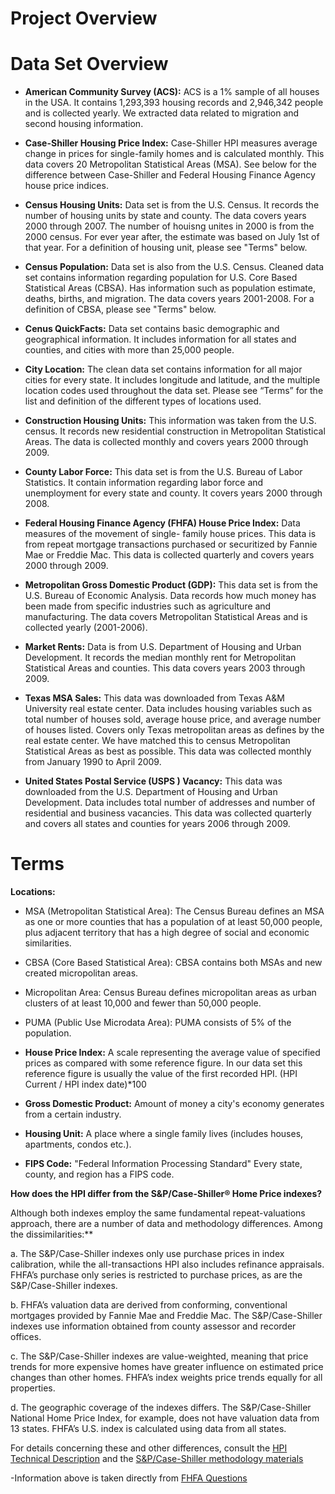 Project Overview
==================





Data Set Overview
======================

* **American Community Survey (ACS):** ACS is a 1% sample of all houses in the USA. It contains 1,293,393 housing records and 2,946,342 people and is collected yearly. We extracted data related to migration and second  housing information.  

* **Case-Shiller Housing Price Index:** Case-Shiller HPI measures average change in prices for single-family homes and is calculated monthly. This data covers 20 Metropolitan Statistical Areas (MSA). See below for the difference between Case-Shiller and Federal Housing Finance Agency house price indices.  

* **Census Housing Units:** Data set is from the U.S. Census. It records the number of housing units by state and county. The data covers years 2000 through 2007. The number of houisng unites in 2000 is from the 2000 census. For ever year after, the estimate was based on July 1st of that year. For a definition of housing unit, please see "Terms" below.  

* **Census Population:** Data set is also from the U.S. Census. Cleaned data set contains information regarding population for U.S. Core Based Statistical Areas (CBSA). Has information such as population estimate, deaths, births, and migration. The data covers years 2001-2008. For a definition of CBSA, please see "Terms" below.  

* **Cenus QuickFacts:** Data set contains basic demographic and geographical information. It includes information for all states and counties, and cities with more than 25,000 people.  

* **City Location:** The clean data set contains information for all major cities for every state. It includes longitude and latitude, and the multiple location codes used throughout the data set. Please see “Terms” for the list and definition of the different types of locations used.  

* **Construction Housing Units:** This information was taken from the U.S. census. It records new residential construction in Metropolitan Statistical Areas. The data is collected monthly and covers years 2000 through 2009.  

* **County Labor Force:** This data set is from the U.S. Bureau of Labor Statistics. It contain information regarding labor force and unemployment for every state and county. It covers years 2000 through 2008.  

* **Federal Housing Finance Agency (FHFA) House Price Index:** Data measures of the movement of single- family house prices. This data is from repeat mortgage transactions purchased or securitized by Fannie Mae or Freddie Mac. This data is collected quarterly and covers years 2000 through 2009.  

* **Metropolitan Gross Domestic Product (GDP):** This data set is from the U.S. Bureau of Economic Analysis. Data records how much money has been made from specific industries such as agriculture and manufacturing. The data covers Metropolitan Statistical Areas and is collected yearly (2001-2006).  

* **Market Rents:** Data is from U.S. Department of Housing and Urban Development. It records the median monthly rent for Metropolitan Statistical Areas and counties.  This data covers years 2003 through 2009.  

* **Texas MSA Sales:** This data was downloaded from Texas A&M University real estate center. Data includes housing variables such as total number of houses sold, average house price, and average number of houses listed. Covers only Texas metropolitan areas as defines by the real estate center. We have matched this to census Metropolitan Statistical Areas as best as possible. This data was collected monthly from January 1990 to April 2009.  

* **United States Postal Service (USPS ) Vacancy:** This data was downloaded from the U.S. Department of Housing and Urban Development. Data includes total number of addresses and number of residential and business vacancies. This data was collected quarterly and covers all states and counties for years 2006 through 2009.  

Terms
======================

**Locations:**

* MSA (Metropolitan Statistical Area): The Census Bureau defines an MSA as one or more counties that has a population of at least 50,000 people, plus adjacent territory that has a high degree of social and economic similarities.
* CBSA (Core Based Statistical Area): CBSA contains both MSAs and new created micropolitan areas.
* Micropolitan Area: Census Bureau defines micropolitan areas as urban clusters of at least 10,000 and fewer than 50,000 people.
* PUMA (Public Use Microdata Area): PUMA consists of 5% of the population.  

* **House Price Index:** A scale representing the average value of specified prices as compared with some reference figure. In our data set this reference figure is usually the value of the first recorded HPI. (HPI Current / HPI index date)*100  

* **Gross Domestic Product:** Amount of money a city's economy generates from a certain industry.  

* **Housing Unit:** A place where a single family lives (includes houses, apartments, condos etc.).  

* **FIPS Code:** "Federal Information Processing Standard" Every state, county, and region has a FIPS code.  


**How does the HPI differ from the S&P/Case-Shiller® Home Price indexes?**

Although both indexes employ the same fundamental repeat-valuations approach, there are a number of data and methodology differences. Among the dissimilarities:**

a. The S&P/Case-Shiller indexes only use purchase prices in index calibration, while the all-transactions HPI also includes refinance appraisals. FHFA’s purchase only series is restricted to purchase prices, as are the S&P/Case-Shiller indexes.

b. FHFA’s valuation data are derived from conforming, conventional mortgages provided by Fannie Mae and Freddie Mac. The S&P/Case-Shiller indexes use information obtained from county assessor and recorder offices.

c. The S&P/Case-Shiller indexes are value-weighted, meaning that price trends for more expensive homes have greater influence on estimated price changes than other homes. FHFA’s index weights price trends equally for all properties.

d. The geographic coverage of the indexes differs. The S&P/Case-Shiller National Home Price Index, for example, does not have valuation data from 13 states. FHFA’s U.S. index is calculated using data from all states.

For details concerning these and other differences, consult the [HPI Technical Description](http:**//www.fhfa.gov/webfiles/896/hpi_tech.pdf) and the [S&P/Case-Shiller methodology materials](http:**//www.macromarkets.com/csi_housing/documents/tech_discussion.pdf)

-Information above is taken directly from [FHFA Questions](http:**//www.fhfa.gov/Default.aspx?Page=196)


